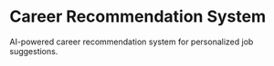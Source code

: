 # Career Recommendation System
AI-powered career recommendation system for personalized job suggestions.
